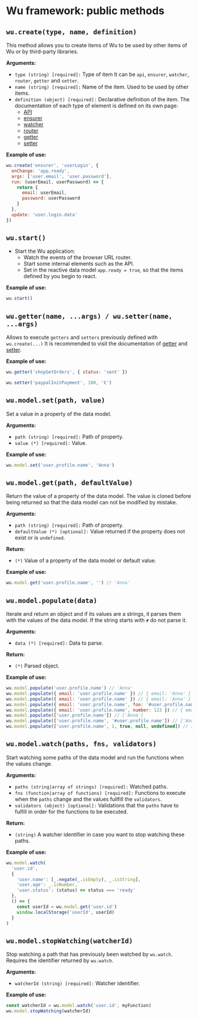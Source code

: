 # Wu framework: public methods

## `wu.create(type, name, definition)`

This method allows you to create items of Wu to be used by other items of Wu or by third-party libraries.

**Arguments:**
* `type (string) [required]:` Type of item It can be `api`, `ensurer`, `watcher`, `router`, `getter` and `setter`.
* `name (string) [required]:` Name of the item. Used to be used by other items.
* `definition (object) [required]:` Declarative definition of the item. The documentation of each type of element is defined on its own page:
  * [API](./documentation-api.md)
  * [ensurer](./documentation-ensurer.md)
  * [watcher](./documentation-watcher.md)
  * [router](./documentation-router.md)
  * [getter](./documentation-getter.md)
  * [setter](./documentation-setter.md)

**Example of use:**
```javascript
wu.create('ensurer', 'userLogin', {
  onChange: 'app.ready',
  args: ['user.email', 'user.password'],
  run: (userEmail, userPassword) => {
    return {
      email: userEmail,
      password: userPassword
    }
  },
  update: 'user.login.data'
})
```

## `wu.start()`

* Start the Wu application:
  * Watch the events of the browser URL router.
  * Start some internal elements such as the API.
  * Set in the reactive data model `app.ready = true`, so that the items defined by you begin to react.

**Example of use:**
```javascript
wu.start()
```

## `wu.getter(name, ...args) / wu.setter(name, ...args)`

Allows to execute `getters` and `setters` previously defined with `wu.create(...)`
It is recommended to visit the documentation of [getter](./documentation-getter.md) and [setter](./documentation-setter.md).

**Example of use:**
```javascript
wu.getter('shopGetOrders', { status: 'sent' })
```
```javascript
wu.setter('paypalInitPayment', 100, '€')
```

## `wu.model.set(path, value)`

Set a value in a property of the data model.

**Arguments:**
* `path (string) [required]:` Path of property.
* `value (*) [required]:` Value.

**Example of use:**
```javascript
wu.model.set('user.profile.name', 'Anna')
```

## `wu.model.get(path, defaultValue)`

Return the value of a property of the data model. The value is cloned before being returned so that the data model can not be modified by mistake.

**Arguments:**
* `path (string) [required]:` Path of property.
* `defaultValue (*) [optional]:` Value returned if the property does not exist or is `undefined`.

**Return:**
* `(*)` Value of a property of the data model or default value.

**Example of use:**
```javascript
wu.model.get('user.profile.name', '') // 'Anna'
```

## `wu.model.populate(data)`

Iterate and return an object and if its values are a strings, it parses them with the values of the data model.
If the string starts with `#` do not parse it.

**Arguments:**
* `data (*) [required]:` Data to parse.

**Return:**
* `(*)` Parsed object.

**Example of use:**
```javascript
wu.model.populate('user.profile.name') // 'Anna'
wu.model.populate({ email: 'user.profile.name' }) // { email: 'Anna' }
wu.model.populate({ email: 'user.profile.name' }) // { email: 'Anna' }
wu.model.populate({ email: 'user.profile.name', foo: '#user.profile.name' }) // { email: 'Anna', foo: 'user.profile.name' }
wu.model.populate({ email: 'user.profile.name', number: 123 }) // { email: 'Anna', number: 123 }
wu.model.populate(['user.profile.name']) // ['Anna']
wu.model.populate(['user.profile.name', '#user.profile.name']) // ['Anna', 'user.profile.name']
wu.model.populate(['user.profile.name', 1, true, null, undefined]) // ['Anna', 1, true, null, undefined]
```

## `wu.model.watch(paths, fns, validators)`

Start watching some paths of the data model and run the functions when the values change.

**Arguments:**
* `paths (string|array of strings) [required]:` Watched paths.
* `fns (function|array of functions) [required]:` Functions to execute when the `paths` change and the values fullfill the `validators`.
* `validators (object) [optional]:` Validations that the `paths` have to fulfill in order for the functions to be executed.

**Return:**
* `(string)` A watcher identifier in case you want to stop watching these paths.

**Example of use:**
```javascript
wu.model.watch(
  'user.id',
  {
    'user.name': [_.negate(_.isEmpty), _.isString],
    'user.age': _.isNumber,
    'user.status': (status) => status === 'ready'
  },
  () => {
    const userId = wu.model.get('user.id')
    window.localStorage('userId', userId)
  }
)
```

## `wu.model.stopWatching(watcherId)`

Stop watching a path that has previously been watched by `wu.watch`.
Requires the identifier returned by `wu.watch`.

**Arguments:**
* `watcherId (string) [required]:` Watcher identifier.

**Example of use:**
```javascript
const watcherId = wu.model.watch('user.id', myFunction)
wu.model.stopWatching(watcherId)
```
